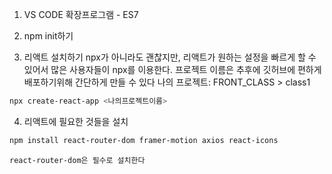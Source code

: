 1. VS CODE 확장프로그램  - ES7

2. npm init하기

3. 리액트 설치하기
	npx가 아니라도 괜찮지만, 리액트가 원하는 설정을 빠르게 할 수 있어서 많은 사용자들이 npx를 이용한다.
	프로젝트 이름은 추후에 깃허브에 편하게 배포하기위해 간단하게 만들 수 있다
	나의 프로젝트: FRONT_CLASS > class1
```bash
npx create-react-app <나의프로젝트이름>
```


4. 리액트에 필요한 것들을 설치
```bash
npm install react-router-dom framer-motion axios react-icons
```
	
	react-router-dom은 필수로 설치한다




